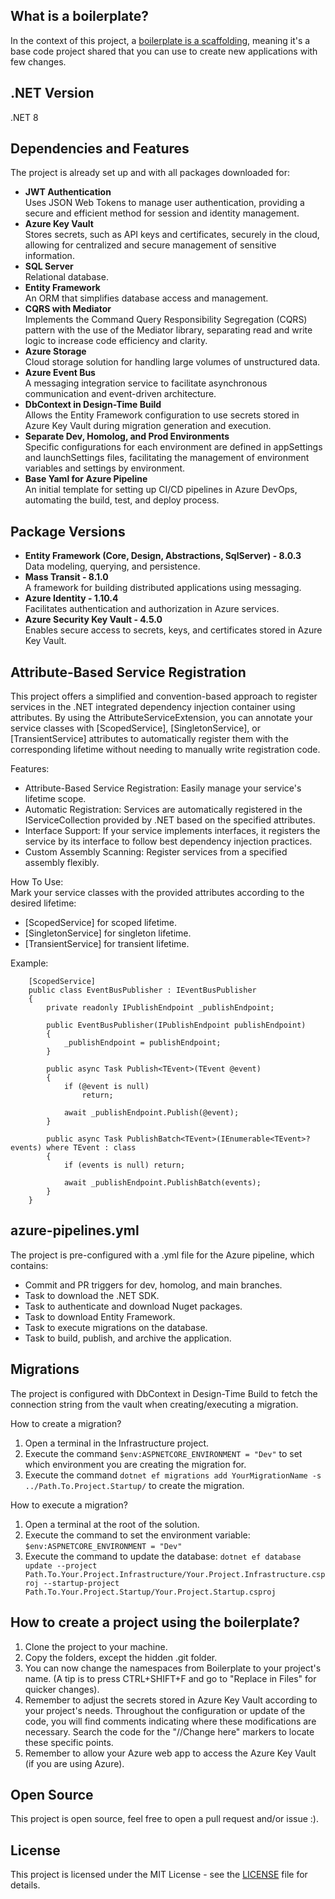 ## What is a boilerplate?
In the context of this project, a [boilerplate is a scaffolding](https://aws.amazon.com/pt/what-is/boilerplate-code/), meaning it's a base code project shared that you can use to create new applications with few changes.

## .NET Version
.NET 8

## Dependencies and Features

The project is already set up and with all packages downloaded for:

- **JWT Authentication**  
Uses JSON Web Tokens to manage user authentication, providing a secure and efficient method for session and identity management.
- **Azure Key Vault**  
Stores secrets, such as API keys and certificates, securely in the cloud, allowing for centralized and secure management of sensitive information.
- **SQL Server**  
Relational database.
- **Entity Framework**  
An ORM that simplifies database access and management.
- **CQRS with Mediator**  
Implements the Command Query Responsibility Segregation (CQRS) pattern with the use of the Mediator library, separating read and write logic to increase code efficiency and clarity.
- **Azure Storage**  
Cloud storage solution for handling large volumes of unstructured data.
- **Azure Event Bus**  
A messaging integration service to facilitate asynchronous communication and event-driven architecture.
- **DbContext in Design-Time Build**  
Allows the Entity Framework configuration to use secrets stored in Azure Key Vault during migration generation and execution.
- **Separate Dev, Homolog, and Prod Environments**  
Specific configurations for each environment are defined in appSettings and launchSettings files, facilitating the management of environment variables and settings by environment.
- **Base Yaml for Azure Pipeline**  
An initial template for setting up CI/CD pipelines in Azure DevOps, automating the build, test, and deploy process.

## Package Versions
- **Entity Framework (Core, Design, Abstractions, SqlServer) - 8.0.3**  
Data modeling, querying, and persistence.
- **Mass Transit - 8.1.0**  
A framework for building distributed applications using messaging.
- **Azure Identity - 1.10.4**  
Facilitates authentication and authorization in Azure services.
- **Azure Security Key Vault - 4.5.0**  
Enables secure access to secrets, keys, and certificates stored in Azure Key Vault.

## Attribute-Based Service Registration  
This project offers a simplified and convention-based approach to register services in the .NET integrated dependency injection container using attributes.
By using the AttributeServiceExtension, you can annotate your service classes with [ScopedService], [SingletonService], or [TransientService] attributes to automatically register them with the corresponding lifetime without needing to manually write registration code.

Features:

- Attribute-Based Service Registration: Easily manage your service's lifetime scope.
- Automatic Registration: Services are automatically registered in the IServiceCollection provided by .NET based on the specified attributes.
- Interface Support: If your service implements interfaces, it registers the service by its interface to follow best dependency injection practices.
- Custom Assembly Scanning: Register services from a specified assembly flexibly.
  
How To Use:   
Mark your service classes with the provided attributes according to the desired lifetime:
- [ScopedService] for scoped lifetime.
- [SingletonService] for singleton lifetime.
- [TransientService] for transient lifetime.
  
Example:

```
    [ScopedService]
    public class EventBusPublisher : IEventBusPublisher
    {
        private readonly IPublishEndpoint _publishEndpoint;

        public EventBusPublisher(IPublishEndpoint publishEndpoint)
        {
            _publishEndpoint = publishEndpoint;
        }

        public async Task Publish<TEvent>(TEvent @event)
        {
            if (@event is null)
                return;

            await _publishEndpoint.Publish(@event);
        }

        public async Task PublishBatch<TEvent>(IEnumerable<TEvent>? events) where TEvent : class
        {
            if (events is null) return;

            await _publishEndpoint.PublishBatch(events);
        }
    }
```

## azure-pipelines.yml
The project is pre-configured with a .yml file for the Azure pipeline, which contains:

- Commit and PR triggers for dev, homolog, and main branches.
- Task to download the .NET SDK.
- Task to authenticate and download Nuget packages.
- Task to download Entity Framework.
- Task to execute migrations on the database.
- Task to build, publish, and archive the application.

## Migrations
The project is configured with DbContext in Design-Time Build to fetch the connection string from the vault when creating/executing a migration.

How to create a migration?
1. Open a terminal in the Infrastructure project.
2. Execute the command `$env:ASPNETCORE_ENVIRONMENT = "Dev"` to set which environment you are creating the migration for.
3. Execute the command `dotnet ef migrations add YourMigrationName -s ../Path.To.Project.Startup/` to create the migration.

How to execute a migration?
1. Open a terminal at the root of the solution.
2. Execute the command to set the environment variable: `$env:ASPNETCORE_ENVIRONMENT = "Dev"`
3. Execute the command to update the database: `dotnet ef database update --project Path.To.Your.Project.Infrastructure/Your.Project.Infrastructure.csproj --startup-project Path.To.Your.Project.Startup/Your.Project.Startup.csproj`

## How to create a project using the boilerplate?
1. Clone the project to your machine.
2. Copy the folders, except the hidden .git folder.
3. You can now change the namespaces from Boilerplate to your project's name. (A tip is to press CTRL+SHIFT+F and go to "Replace in Files" for quicker changes).
4. Remember to adjust the secrets stored in Azure Key Vault according to your project's needs. Throughout the configuration or update of the code, you will find comments indicating where these modifications are necessary. Search the code for the "//Change here" markers to locate these specific points.
5. Remember to allow your Azure web app to access the Azure Key Vault (if you are using Azure).

## Open Source
This project is open source, feel free to open a pull request and/or issue :).

## License
This project is licensed under the MIT License - see the [LICENSE](LICENSE) file for details.

